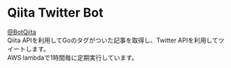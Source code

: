 # Qiita Twitter Bot
[@BotQiita](https://twitter.com/BotQiita)  
Qiita APIを利用してGoのタグがついた記事を取得し、Twitter APIを利用してツイートします。  
AWS lambdaで1時間毎に定期実行しています。
